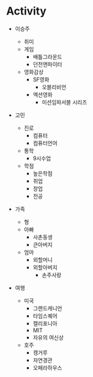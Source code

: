 # Activity
* 이승주
  * 취미
   * 게임
     * 배틀그라운드
     * 던전앤파이터
  * 영화감상
    * SF영화
      * 오블리비언
    * 액션영화
      * 미션임파서블 시리즈
    
* 고민
  * 진로
    * 컴퓨터
    * 컴퓨터언어
  * 통학
    * 9시수업
  * 학점
    * 높은학점
    * 취업
    * 창업
    * 전공
* 가족
  * 형
  * 아빠
    * 사촌동생
    * 큰아버지
  * 엄마
    * 외할머니
    * 외할아버지
      * 손주사랑 
* 여행
  * 미국
    * 그랜드캐니언
    * 타임스퀘어
    * 캘리포니아
    * MIT
    * 자유의 여신상
  * 호주
    * 캥거루
    * 자연경관
    * 오페라하우스 
